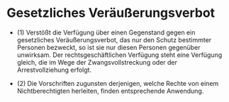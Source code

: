 # Gesetzliches Veräußerungsverbot

- (1) Verstößt die Verfügung über einen Gegenstand gegen ein gesetzliches Veräußerungsverbot, das nur den Schutz bestimmter Personen bezweckt, so ist sie nur diesen Personen gegenüber unwirksam. Der rechtsgeschäftlichen Verfügung steht eine Verfügung gleich, die im Wege der Zwangsvollstreckung oder der Arrestvollziehung erfolgt.

- (2) Die Vorschriften zugunsten derjenigen, welche Rechte von einem Nichtberechtigten herleiten, finden entsprechende Anwendung.


